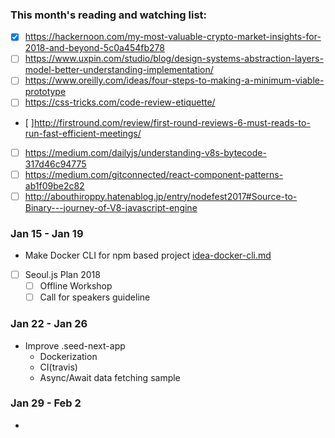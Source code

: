 
### This month's reading and watching list:
- [x] https://hackernoon.com/my-most-valuable-crypto-market-insights-for-2018-and-beyond-5c0a454fb278
- [ ] https://www.uxpin.com/studio/blog/design-systems-abstraction-layers-model-better-understanding-implementation/
- [ ] https://www.oreilly.com/ideas/four-steps-to-making-a-minimum-viable-prototype
- [ ] https://css-tricks.com/code-review-etiquette/
- [ ]http://firstround.com/review/first-round-reviews-6-must-reads-to-run-fast-efficient-meetings/
- [ ]  https://medium.com/dailyjs/understanding-v8s-bytecode-317d46c94775
- [ ]  https://medium.com/gitconnected/react-component-patterns-ab1f09be2c82
- [ ]  http://abouthiroppy.hatenablog.jp/entry/nodefest2017#Source-to-Binary---journey-of-V8-javascript-engine

### Jan 15 - Jan 19
- Make Docker CLI for npm based project [idea-docker-cli.md](idea-docker-cli.md)
- [ ] Seoul.js Plan 2018
  - [ ] Offline Workshop
  - [ ] Call for speakers guideline

### Jan 22 - Jan 26
- Improve .seed-next-app
  - Dockerization
  - CI(travis)
  - Async/Await data fetching sample

### Jan 29 - Feb 2
-